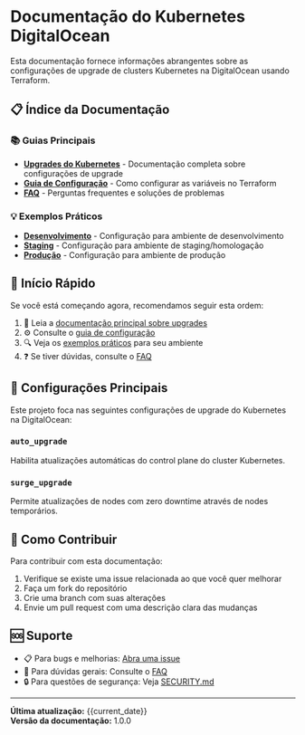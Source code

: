 # Documentação do Kubernetes DigitalOcean

Esta documentação fornece informações abrangentes sobre as configurações de upgrade de clusters Kubernetes na DigitalOcean usando Terraform.

## 📋 Índice da Documentação

### 📚 Guias Principais
- [**Upgrades do Kubernetes**](kubernetes-upgrades.md) - Documentação completa sobre configurações de upgrade
- [**Guia de Configuração**](configuration-guide.md) - Como configurar as variáveis no Terraform
- [**FAQ**](faq.md) - Perguntas frequentes e soluções de problemas

### 💡 Exemplos Práticos
- [**Desenvolvimento**](examples/development.md) - Configuração para ambiente de desenvolvimento
- [**Staging**](examples/staging.md) - Configuração para ambiente de staging/homologação
- [**Produção**](examples/production.md) - Configuração para ambiente de produção

## 🚀 Início Rápido

Se você está começando agora, recomendamos seguir esta ordem:

1. 📖 Leia a [documentação principal sobre upgrades](kubernetes-upgrades.md)
2. ⚙️ Consulte o [guia de configuração](configuration-guide.md)
3. 🔍 Veja os [exemplos práticos](examples/) para seu ambiente
4. ❓ Se tiver dúvidas, consulte o [FAQ](faq.md)

## 🎯 Configurações Principais

Este projeto foca nas seguintes configurações de upgrade do Kubernetes na DigitalOcean:

### `auto_upgrade`
Habilita atualizações automáticas do control plane do cluster Kubernetes.

### `surge_upgrade` 
Permite atualizações de nodes com zero downtime através de nodes temporários.

## 📝 Como Contribuir

Para contribuir com esta documentação:

1. Verifique se existe uma issue relacionada ao que você quer melhorar
2. Faça um fork do repositório
3. Crie uma branch com suas alterações
4. Envie um pull request com uma descrição clara das mudanças

## 🆘 Suporte

- 📋 Para bugs e melhorias: [Abra uma issue](../../../issues)
- 💬 Para dúvidas gerais: Consulte o [FAQ](faq.md)
- 🔒 Para questões de segurança: Veja [SECURITY.md](../SECURITY.md)

---

**Última atualização:** {{current_date}}  
**Versão da documentação:** 1.0.0